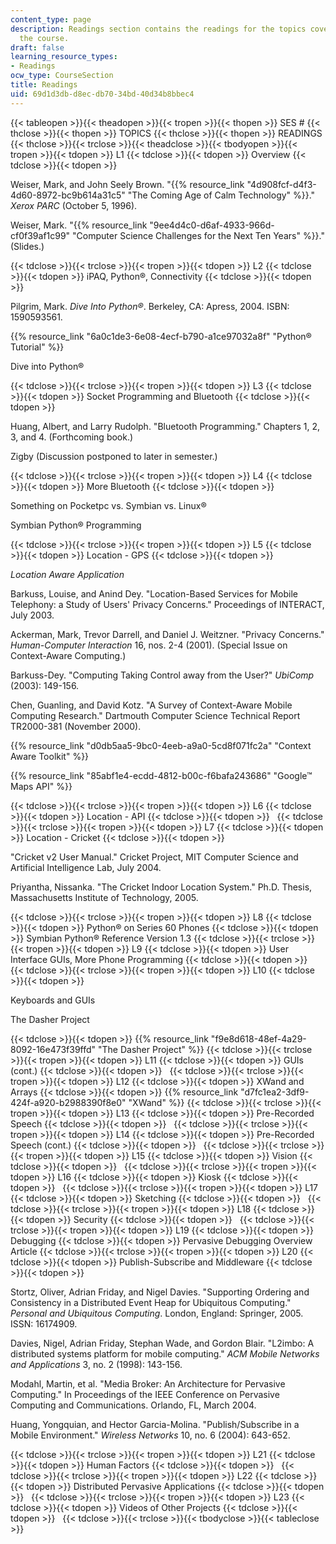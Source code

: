 ```yaml
---
content_type: page
description: Readings section contains the readings for the topics covered during
  the course.
draft: false
learning_resource_types:
- Readings
ocw_type: CourseSection
title: Readings
uid: 69d1d3db-d8ec-db70-34bd-40d34b8bbec4
---
```

{{< tableopen >}}{{< theadopen >}}{{< tropen >}}{{< thopen >}}
SES #
{{< thclose >}}{{< thopen >}}
TOPICS
{{< thclose >}}{{< thopen >}}
READINGS
{{< thclose >}}{{< trclose >}}{{< theadclose >}}{{< tbodyopen >}}{{< tropen >}}{{< tdopen >}}
L1
{{< tdclose >}}{{< tdopen >}}
Overview
{{< tdclose >}}{{< tdopen >}}

Weiser, Mark, and John Seely Brown. "{{% resource_link "4d908fcf-d4f3-4d60-8972-bc9b614a31c5" "The Coming Age of Calm Technology" %}}." *Xerox PARC* (October 5, 1996).

Weiser, Mark. "{{% resource_link "9ee4d4c0-d6af-4933-966d-cf0f39af1c99" "Computer Science Challenges for the Next Ten Years" %}}." (Slides.)

{{< tdclose >}}{{< trclose >}}{{< tropen >}}{{< tdopen >}}
L2
{{< tdclose >}}{{< tdopen >}}
iPAQ, Python®, Connectivity
{{< tdclose >}}{{< tdopen >}}

Pilgrim, Mark. *Dive Into Python®*. Berkeley, CA: Apress, 2004. ISBN: 1590593561.

{{% resource_link "6a0c1de3-6e08-4ecf-b790-a1ce97032a8f" "Python® Tutorial" %}}

Dive into Python®

{{< tdclose >}}{{< trclose >}}{{< tropen >}}{{< tdopen >}}
L3
{{< tdclose >}}{{< tdopen >}}
Socket Programming and Bluetooth
{{< tdclose >}}{{< tdopen >}}

Huang, Albert, and Larry Rudolph. "Bluetooth Programming." Chapters 1, 2, 3, and 4. (Forthcoming book.)

Zigby (Discussion postponed to later in semester.)

{{< tdclose >}}{{< trclose >}}{{< tropen >}}{{< tdopen >}}
L4
{{< tdclose >}}{{< tdopen >}}
More Bluetooth
{{< tdclose >}}{{< tdopen >}}

Something on Pocketpc vs. Symbian vs. Linux®

Symbian Python® Programming

{{< tdclose >}}{{< trclose >}}{{< tropen >}}{{< tdopen >}}
L5
{{< tdclose >}}{{< tdopen >}}
Location - GPS
{{< tdclose >}}{{< tdopen >}}

*Location Aware Application* 

Barkuss, Louise, and Anind Dey. "Location-Based Services for Mobile Telephony: a Study of Users' Privacy Concerns." Proceedings of INTERACT, July 2003.

Ackerman, Mark, Trevor Darrell, and Daniel J. Weitzner. "Privacy Concerns." *Human-Computer Interaction* 16, nos. 2-4 (2001). (Special Issue on Context-Aware Computing.)

Barkuss-Dey. "Computing Taking Control away from the User?" *UbiComp* (2003): 149-156.

Chen, Guanling, and David Kotz. "A Survey of Context-Aware Mobile Computing Research." Dartmouth Computer Science Technical Report TR2000-381 (November 2000).

{{% resource_link "d0db5aa5-9bc0-4eeb-a9a0-5cd8f071fc2a" "Context Aware Toolkit" %}}

{{% resource_link "85abf1e4-ecdd-4812-b00c-f6bafa243686" "Google™ Maps API" %}}

{{< tdclose >}}{{< trclose >}}{{< tropen >}}{{< tdopen >}}
L6
{{< tdclose >}}{{< tdopen >}}
Location - API
{{< tdclose >}}{{< tdopen >}}
 
{{< tdclose >}}{{< trclose >}}{{< tropen >}}{{< tdopen >}}
L7
{{< tdclose >}}{{< tdopen >}}
Location - Cricket
{{< tdclose >}}{{< tdopen >}}

"Cricket v2 User Manual." Cricket Project, MIT Computer Science and Artificial Intelligence Lab, July 2004.

Priyantha, Nissanka. "The Cricket Indoor Location System." Ph.D. Thesis, Massachusetts Institute of Technology, 2005.

{{< tdclose >}}{{< trclose >}}{{< tropen >}}{{< tdopen >}}
L8
{{< tdclose >}}{{< tdopen >}}
Python® on Series 60 Phones
{{< tdclose >}}{{< tdopen >}}
Symbian Python® Reference Version 1.3
{{< tdclose >}}{{< trclose >}}{{< tropen >}}{{< tdopen >}}
L9
{{< tdclose >}}{{< tdopen >}}
User Interface GUIs, More Phone Programming
{{< tdclose >}}{{< tdopen >}}
 
{{< tdclose >}}{{< trclose >}}{{< tropen >}}{{< tdopen >}}
L10
{{< tdclose >}}{{< tdopen >}}

Keyboards and GUIs

The Dasher Project

{{< tdclose >}}{{< tdopen >}}
{{% resource_link "f9e8d618-48ef-4a29-8092-16e473f39ffd" "The Dasher Project" %}}
{{< tdclose >}}{{< trclose >}}{{< tropen >}}{{< tdopen >}}
L11
{{< tdclose >}}{{< tdopen >}}
GUIs (cont.)
{{< tdclose >}}{{< tdopen >}}
 
{{< tdclose >}}{{< trclose >}}{{< tropen >}}{{< tdopen >}}
L12
{{< tdclose >}}{{< tdopen >}}
XWand and Arrays
{{< tdclose >}}{{< tdopen >}}
{{% resource_link "d7fc1ea2-3df9-424f-a920-b2988390f8e0" "XWand" %}}
{{< tdclose >}}{{< trclose >}}{{< tropen >}}{{< tdopen >}}
L13
{{< tdclose >}}{{< tdopen >}}
Pre-Recorded Speech
{{< tdclose >}}{{< tdopen >}}
 
{{< tdclose >}}{{< trclose >}}{{< tropen >}}{{< tdopen >}}
L14
{{< tdclose >}}{{< tdopen >}}
Pre-Recorded Speech (cont.)
{{< tdclose >}}{{< tdopen >}}
 
{{< tdclose >}}{{< trclose >}}{{< tropen >}}{{< tdopen >}}
L15
{{< tdclose >}}{{< tdopen >}}
Vision
{{< tdclose >}}{{< tdopen >}}
 
{{< tdclose >}}{{< trclose >}}{{< tropen >}}{{< tdopen >}}
L16
{{< tdclose >}}{{< tdopen >}}
Kiosk
{{< tdclose >}}{{< tdopen >}}
 
{{< tdclose >}}{{< trclose >}}{{< tropen >}}{{< tdopen >}}
L17
{{< tdclose >}}{{< tdopen >}}
Sketching
{{< tdclose >}}{{< tdopen >}}
 
{{< tdclose >}}{{< trclose >}}{{< tropen >}}{{< tdopen >}}
L18
{{< tdclose >}}{{< tdopen >}}
Security
{{< tdclose >}}{{< tdopen >}}
 
{{< tdclose >}}{{< trclose >}}{{< tropen >}}{{< tdopen >}}
L19
{{< tdclose >}}{{< tdopen >}}
Debugging
{{< tdclose >}}{{< tdopen >}}
Pervasive Debugging Overview Article
{{< tdclose >}}{{< trclose >}}{{< tropen >}}{{< tdopen >}}
L20
{{< tdclose >}}{{< tdopen >}}
Publish-Subscribe and Middleware
{{< tdclose >}}{{< tdopen >}}

Stortz, Oliver, Adrian Friday, and Nigel Davies. "Supporting Ordering and Consistency in a Distributed Event Heap for Ubiquitous Computing." *Personal and Ubiquitous Computing*. London, England: Springer, 2005. ISSN: 16174909.

Davies, Nigel, Adrian Friday, Stephan Wade, and Gordon Blair. "L2imbo: A distributed systems platform for mobile computing." *ACM Mobile Networks and Applications* 3, no. 2 (1998): 143-156.

Modahl, Martin, et al. "Media Broker: An Architecture for Pervasive Computing." In Proceedings of the IEEE Conference on Pervasive Computing and Communications. Orlando, FL, March 2004.

Huang, Yongquian, and Hector Garcia-Molina. "Publish/Subscribe in a Mobile Environment." *Wireless Networks* 10, no. 6 (2004): 643-652.

{{< tdclose >}}{{< trclose >}}{{< tropen >}}{{< tdopen >}}
L21
{{< tdclose >}}{{< tdopen >}}
Human Factors
{{< tdclose >}}{{< tdopen >}}
 
{{< tdclose >}}{{< trclose >}}{{< tropen >}}{{< tdopen >}}
L22
{{< tdclose >}}{{< tdopen >}}
Distributed Pervasive Applications
{{< tdclose >}}{{< tdopen >}}
 
{{< tdclose >}}{{< trclose >}}{{< tropen >}}{{< tdopen >}}
L23
{{< tdclose >}}{{< tdopen >}}
Videos of Other Projects
{{< tdclose >}}{{< tdopen >}}
 
{{< tdclose >}}{{< trclose >}}{{< tbodyclose >}}{{< tableclose >}}